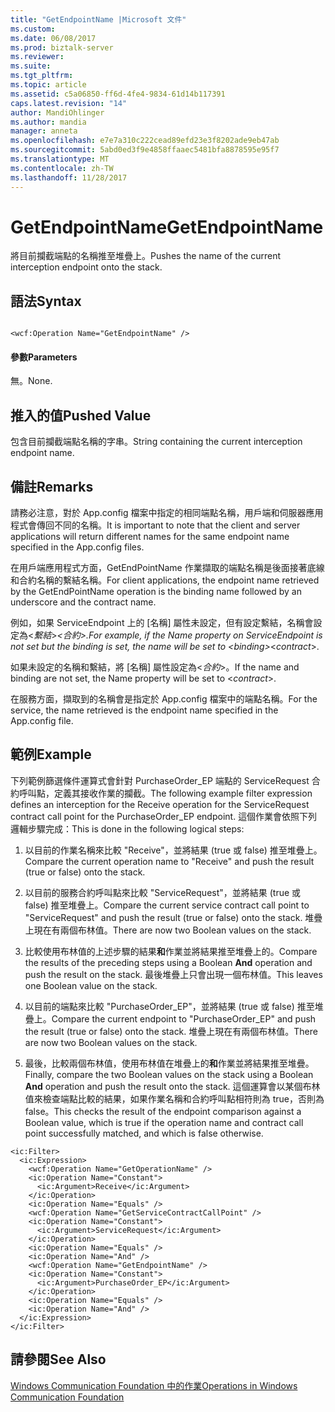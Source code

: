 ```yaml
---
title: "GetEndpointName |Microsoft 文件"
ms.custom: 
ms.date: 06/08/2017
ms.prod: biztalk-server
ms.reviewer: 
ms.suite: 
ms.tgt_pltfrm: 
ms.topic: article
ms.assetid: c5a06850-ff6d-4fe4-9834-61d14b117391
caps.latest.revision: "14"
author: MandiOhlinger
ms.author: mandia
manager: anneta
ms.openlocfilehash: e7e7a310c222cead89efd23e3f8202ade9eb47ab
ms.sourcegitcommit: 5abd0ed3f9e4858ffaaec5481bfa8878595e95f7
ms.translationtype: MT
ms.contentlocale: zh-TW
ms.lasthandoff: 11/28/2017
---
```

# <a name="getendpointname"></a><span data-ttu-id="d0bfb-102">GetEndpointName</span><span class="sxs-lookup"><span data-stu-id="d0bfb-102">GetEndpointName</span></span>
<span data-ttu-id="d0bfb-103">將目前攔截端點的名稱推至堆疊上。</span><span class="sxs-lookup"><span data-stu-id="d0bfb-103">Pushes the name of the current interception endpoint onto the stack.</span></span>  
  
## <a name="syntax"></a><span data-ttu-id="d0bfb-104">語法</span><span class="sxs-lookup"><span data-stu-id="d0bfb-104">Syntax</span></span>  
  
```  
  
<wcf:Operation Name="GetEndpointName" />  
```  
  
#### <a name="parameters"></a><span data-ttu-id="d0bfb-105">參數</span><span class="sxs-lookup"><span data-stu-id="d0bfb-105">Parameters</span></span>  
 <span data-ttu-id="d0bfb-106">無。</span><span class="sxs-lookup"><span data-stu-id="d0bfb-106">None.</span></span>  
  
## <a name="pushed-value"></a><span data-ttu-id="d0bfb-107">推入的值</span><span class="sxs-lookup"><span data-stu-id="d0bfb-107">Pushed Value</span></span>  
 <span data-ttu-id="d0bfb-108">包含目前攔截端點名稱的字串。</span><span class="sxs-lookup"><span data-stu-id="d0bfb-108">String containing the current interception endpoint name.</span></span>  
  
## <a name="remarks"></a><span data-ttu-id="d0bfb-109">備註</span><span class="sxs-lookup"><span data-stu-id="d0bfb-109">Remarks</span></span>  
 <span data-ttu-id="d0bfb-110">請務必注意，對於 App.config 檔案中指定的相同端點名稱，用戶端和伺服器應用程式會傳回不同的名稱。</span><span class="sxs-lookup"><span data-stu-id="d0bfb-110">It is important to note that the client and server applications will return different names for the same endpoint name specified in the App.config files.</span></span>  
  
 <span data-ttu-id="d0bfb-111">在用戶端應用程式方面，GetEndPointName 作業擷取的端點名稱是後面接著底線和合約名稱的繫結名稱。</span><span class="sxs-lookup"><span data-stu-id="d0bfb-111">For client applications, the endpoint name retrieved by the GetEndPointName operation is the binding name followed by an underscore and the contract name.</span></span>  
  
 <span data-ttu-id="d0bfb-112">例如，如果 ServiceEndpoint 上的 [名稱] 屬性未設定，但有設定繫結，名稱會設定為\<*繫結*\>_\<*合約*\>.</span><span class="sxs-lookup"><span data-stu-id="d0bfb-112">For example, if the Name property on ServiceEndpoint is not set but the binding is set, the name will be set to \<*binding*\>_\<*contract*\>.</span></span>  
  
 <span data-ttu-id="d0bfb-113">如果未設定的名稱和繫結，將 [名稱] 屬性設定為\<*合約*\>。</span><span class="sxs-lookup"><span data-stu-id="d0bfb-113">If the name and binding are not set, the Name property will be set to \<*contract*\>.</span></span>  
  
 <span data-ttu-id="d0bfb-114">在服務方面，擷取到的名稱會是指定於 App.config 檔案中的端點名稱。</span><span class="sxs-lookup"><span data-stu-id="d0bfb-114">For the service, the name retrieved is the endpoint name specified in the App.config file.</span></span>  
  
## <a name="example"></a><span data-ttu-id="d0bfb-115">範例</span><span class="sxs-lookup"><span data-stu-id="d0bfb-115">Example</span></span>  
 <span data-ttu-id="d0bfb-116">下列範例篩選條件運算式會針對 PurchaseOrder_EP 端點的 ServiceRequest 合約呼叫點，定義其接收作業的攔截。</span><span class="sxs-lookup"><span data-stu-id="d0bfb-116">The following example filter expression defines an interception for the Receive operation for the ServiceRequest contract call point for the PurchaseOrder_EP endpoint.</span></span> <span data-ttu-id="d0bfb-117">這個作業會依照下列邏輯步驟完成：</span><span class="sxs-lookup"><span data-stu-id="d0bfb-117">This is done in the following logical steps:</span></span>  
  
1.  <span data-ttu-id="d0bfb-118">以目前的作業名稱來比較 "Receive"，並將結果 (true 或 false) 推至堆疊上。</span><span class="sxs-lookup"><span data-stu-id="d0bfb-118">Compare the current operation name to "Receive" and push the result (true or false) onto the stack.</span></span>  
  
2.  <span data-ttu-id="d0bfb-119">以目前的服務合約呼叫點來比較 "ServiceRequest"，並將結果 (true 或 false) 推至堆疊上。</span><span class="sxs-lookup"><span data-stu-id="d0bfb-119">Compare the current service contract call point to "ServiceRequest" and push the result (true or false) onto the stack.</span></span> <span data-ttu-id="d0bfb-120">堆疊上現在有兩個布林值。</span><span class="sxs-lookup"><span data-stu-id="d0bfb-120">There are now two Boolean values on the stack.</span></span>  
  
3.  <span data-ttu-id="d0bfb-121">比較使用布林值的上述步驟的結果**和**作業並將結果推至堆疊上的。</span><span class="sxs-lookup"><span data-stu-id="d0bfb-121">Compare the results of the preceding steps using a Boolean **And** operation and push the result on the stack.</span></span> <span data-ttu-id="d0bfb-122">最後堆疊上只會出現一個布林值。</span><span class="sxs-lookup"><span data-stu-id="d0bfb-122">This leaves one Boolean value on the stack.</span></span>  
  
4.  <span data-ttu-id="d0bfb-123">以目前的端點來比較 "PurchaseOrder_EP"，並將結果 (true 或 false) 推至堆疊上。</span><span class="sxs-lookup"><span data-stu-id="d0bfb-123">Compare the current endpoint to "PurchaseOrder_EP" and push the result (true or false) onto the stack.</span></span> <span data-ttu-id="d0bfb-124">堆疊上現在有兩個布林值。</span><span class="sxs-lookup"><span data-stu-id="d0bfb-124">There are now two Boolean values on the stack.</span></span>  
  
5.  <span data-ttu-id="d0bfb-125">最後，比較兩個布林值，使用布林值在堆疊上的**和**作業並將結果推至堆疊。</span><span class="sxs-lookup"><span data-stu-id="d0bfb-125">Finally, compare the two Boolean values on the stack using a Boolean **And** operation and push the result onto the stack.</span></span> <span data-ttu-id="d0bfb-126">這個運算會以某個布林值來檢查端點比較的結果，如果作業名稱和合約呼叫點相符則為 true，否則為 false。</span><span class="sxs-lookup"><span data-stu-id="d0bfb-126">This checks the result of the endpoint comparison against a Boolean value, which is true if the operation name and contract call point successfully matched, and which is false otherwise.</span></span>  
  
```  
<ic:Filter>  
  <ic:Expression>  
    <wcf:Operation Name="GetOperationName" />  
    <ic:Operation Name="Constant">  
      <ic:Argument>Receive</ic:Argument>  
    </ic:Operation>  
    <ic:Operation Name="Equals" />  
    <wcf:Operation Name="GetServiceContractCallPoint" />  
    <ic:Operation Name="Constant">  
      <ic:Argument>ServiceRequest</ic:Argument>  
    </ic:Operation>  
    <ic:Operation Name="Equals" />  
    <ic:Operation Name="And" />  
    <wcf:Operation Name="GetEndpointName" />  
    <ic:Operation Name="Constant">  
      <ic:Argument>PurchaseOrder_EP</ic:Argument>  
    </ic:Operation>  
    <ic:Operation Name="Equals" />  
    <ic:Operation Name="And" />  
  </ic:Expression>  
</ic:Filter>  
```  
  
## <a name="see-also"></a><span data-ttu-id="d0bfb-127">請參閱</span><span class="sxs-lookup"><span data-stu-id="d0bfb-127">See Also</span></span>  
 [<span data-ttu-id="d0bfb-128">Windows Communication Foundation 中的作業</span><span class="sxs-lookup"><span data-stu-id="d0bfb-128">Operations in Windows Communication Foundation</span></span>](../core/operations-in-windows-communication-foundation.md)